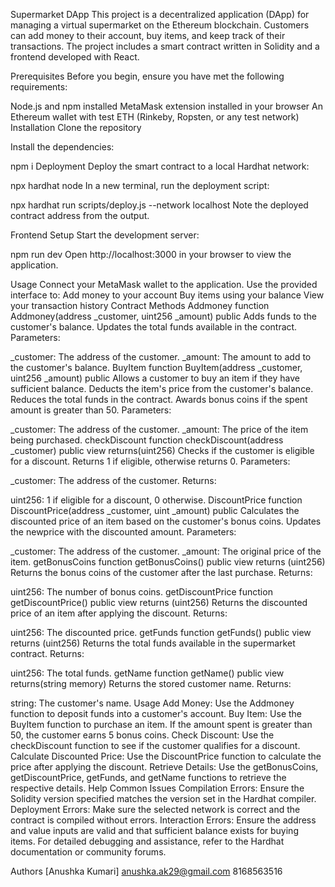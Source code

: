 Supermarket DApp
This project is a decentralized application (DApp) for managing a virtual supermarket on the Ethereum blockchain. Customers can add money to their account, buy items, and keep track of their transactions. The project includes a smart contract written in Solidity and a frontend developed with React.

Prerequisites
Before you begin, ensure you have met the following requirements:

Node.js and npm installed
MetaMask extension installed in your browser
An Ethereum wallet with test ETH (Rinkeby, Ropsten, or any test network)
Installation
Clone the repository

Install the dependencies:

npm i
Deployment
Deploy the smart contract to a local Hardhat network:

npx hardhat node
In a new terminal, run the deployment script:

npx hardhat run scripts/deploy.js --network localhost
Note the deployed contract address from the output.

Frontend Setup
Start the development server:

npm run dev
Open http://localhost:3000 in your browser to view the application.

Usage
Connect your MetaMask wallet to the application.
Use the provided interface to:
Add money to your account
Buy items using your balance
View your transaction history
Contract Methods
Addmoney
function Addmoney(address _customer, uint256 _amount) public
Adds funds to the customer's balance.
Updates the total funds available in the contract.
Parameters:

_customer: The address of the customer.
_amount: The amount to add to the customer's balance.
BuyItem
function BuyItem(address _customer, uint256 _amount) public
Allows a customer to buy an item if they have sufficient balance.
Deducts the item's price from the customer's balance.
Reduces the total funds in the contract.
Awards bonus coins if the spent amount is greater than 50.
Parameters:

_customer: The address of the customer.
_amount: The price of the item being purchased.
checkDiscount
function checkDiscount(address _customer) public view returns(uint256)
Checks if the customer is eligible for a discount.
Returns 1 if eligible, otherwise returns 0.
Parameters:

_customer: The address of the customer.
Returns:

uint256: 1 if eligible for a discount, 0 otherwise.
DiscountPrice
function DiscountPrice(address _customer, uint _amount) public
Calculates the discounted price of an item based on the customer's bonus coins.
Updates the newprice with the discounted amount.
Parameters:

_customer: The address of the customer.
_amount: The original price of the item.
getBonusCoins
function getBonusCoins() public view returns (uint256)
Returns the bonus coins of the customer after the last purchase.
Returns:

uint256: The number of bonus coins.
getDiscountPrice
function getDiscountPrice() public view returns (uint256)
Returns the discounted price of an item after applying the discount.
Returns:

uint256: The discounted price.
getFunds
function getFunds() public view returns (uint256)
Returns the total funds available in the supermarket contract.
Returns:

uint256: The total funds.
getName
function getName() public view returns(string memory)
Returns the stored customer name.
Returns:

string: The customer's name.
Usage
Add Money: Use the Addmoney function to deposit funds into a customer's account.
Buy Item: Use the BuyItem function to purchase an item. If the amount spent is greater than 50, the customer earns 5 bonus coins.
Check Discount: Use the checkDiscount function to see if the customer qualifies for a discount.
Calculate Discounted Price: Use the DiscountPrice function to calculate the price after applying the discount.
Retrieve Details: Use the getBonusCoins, getDiscountPrice, getFunds, and getName functions to retrieve the respective details.
Help
Common Issues
Compilation Errors: Ensure the Solidity version specified matches the version set in the Hardhat compiler.
Deployment Errors: Make sure the selected network is correct and the contract is compiled without errors.
Interaction Errors: Ensure the address and value inputs are valid and that sufficient balance exists for buying items.
For detailed debugging and assistance, refer to the Hardhat documentation or community forums.

Authors
[Anushka Kumari] anushka.ak29@gmail.com 8168563516
